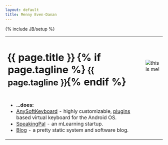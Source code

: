 ```yaml
---
layout: default
title: Menny Even-Danan
---
```

{% include JB/setup %}
<table border="0" class="bio">
<tr>
<td>
  <h1>{{ page.title }} {% if page.tagline %} <small>{{ page.tagline }}</small>{% endif %}</h1>
</td>
<td><img class="photo raised rotated" src="http://www.gravatar.com/avatar/fffa64472512e3e9df3519c06428224b?s=160" alt="this is me!"/></td>
</tr>
<tr>
<td>
<ul class="raised">
<li><strong>...does:</strong></li>
<li><a href="http://anysoftkeyboard.github.io">AnySoftKeyboard</a> - highly customizable, <a href="https://market.android.com/search?q=anysoftkeyboard&c=apps">plugins</a> based virtual keyboard for the Android OS.</li>
<li><a href="http://www.speakingpal.com">SpeakingPal</a> - an mLearning startup.</li>
<li><a href="/posts.html">Blog</a> - a pretty static system and software blog.</li>
</ul>
<!-- not ready
<ul class="raised">
<li><strong>...finds interesting:</strong></li>
<li><a href="http://www.google.com/reader/shared/mennyed" target="_blank">Reader</a> - articles from the web.</li>
<li><a href="http://picasaweb.google.com/mennyed" target="_blank">Picasa</a> - photos from the world.</li>
<li><a href="http://forrst.com/people/menny/posts" target="_blank">Forrst</a> - snippets from me and others.</li>
</ul>
-->
</td>
</tr>
</table>




